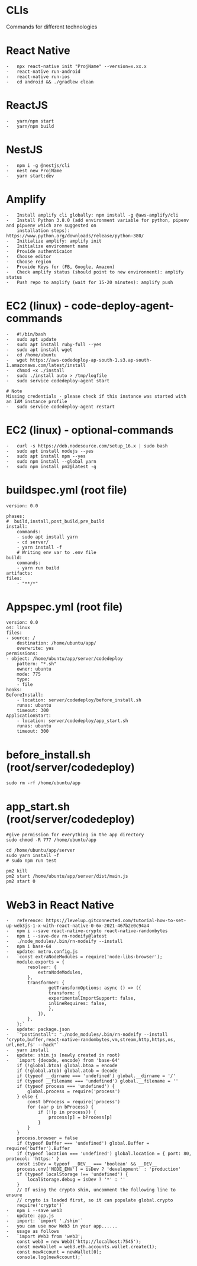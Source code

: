 # CLIs
Commands for different technologies

# React Native
    -   npx react-native init "ProjName" --version=x.xx.x
    -   react-native run-android
    -   react-native run-ios
    -   cd android && ./gradlew clean

# ReactJS
    -   yarn/npm start
    -   yarn/npm build

# NestJS
    -   npm i -g @nestjs/cli
    -   nest new ProjName
    -   yarn start:dev

# Amplify
    -   Install amplify cli globally: npm install -g @aws-amplify/cli
    -   Install Python 3.8.0 (add environment variable for python, pipenv and pipvenv which are suggested on 
        installation steps): https://www.python.org/downloads/release/python-380/
    -   Initialize amplify: amplify init
    -   Initialize environment name
    -   Provide authenticaion
    -   Choose editor
    -   Choose region
    -   Provide Keys for (FB, Google, Amazon)
    -   Check amplify status (should point to new environment): amplify status
    -   Push repo to amplify (wait for 15-20 minutes): amplify push

# EC2 (linux) - code-deploy-agent-commands
    -   #!/bin/bash
    -   sudo apt update
    -   sudo apt install ruby-full --yes
    -   sudo apt install wget
    -   cd /home/ubuntu
    -   wget https://aws-codedeploy-ap-south-1.s3.ap-south-1.amazonaws.com/latest/install
    -   chmod +x ./install
    -   sudo ./install auto > /tmp/logfile
    -   sudo service codedeploy-agent start

    # Note
    Missing credentials - please check if this instance was started with an IAM instance profile
    -   sudo service codedeploy-agent restart

# EC2 (linux) - optional-commands
    -   curl -s https://deb.nodesource.com/setup_16.x | sudo bash
    -   sudo apt install nodejs --yes
    -   sudo apt install npm --yes
    -   sudo npm install --global yarn
    -   sudo npm install pm2@latest -g

# buildspec.yml (root file)
    version: 0.0

    phases:
    #  build,install,post_build,pre_build
    install:
        commands:
        - sudo apt install yarn
        - cd server/
        - yarn install -f
        # Writing env var to .env file
    build:
        commands:
        - yarn run build
    artifacts:
    files:
        - "**/*"

# Appspec.yml (root file)
    version: 0.0
    os: linux
    files:
    - source: /
        destination: /home/ubuntu/app/
        overwrite: yes
    permissions:
    - object: /home/ubuntu/app/server/codedeploy
        pattern: "*.sh"
        owner: ubuntu
        mode: 775
        type:
        - file
    hooks:
    BeforeInstall:
        - location: server/codedeploy/before_install.sh
        runas: ubuntu
        timeout: 300
    ApplicationStart:
        - location: server/codedeploy/app_start.sh
        runas: ubuntu
        timeout: 300

# before_install.sh (root/server/codedeploy)
    sudo rm -rf /home/ubuntu/app

# app_start.sh (root/server/codedeploy)
    #give permission for everything in the app directory
    sudo chmod -R 777 /home/ubuntu/app

    cd /home/ubuntu/app/server
    sudo yarn install -f
    # sudo npm run test

    pm2 kill
    pm2 start /home/ubuntu/app/server/dist/main.js
    pm2 start 0

# Web3 in React Native
    -   reference: https://levelup.gitconnected.com/tutorial-how-to-set-up-web3js-1-x-with-react-native-0-6x-2021-467b2e0c94a4
    -   npm i --save react-native-crypto react-native-randombytes
    -   npm i --save-dev rn-nodeify@latest
    -   ./node_modules/.bin/rn-nodeify --install
    -   npm i base-64
    -   update: metro.config.js
    -   `const extraNodeModules = require('node-libs-browser');
        module.exports = {
            resolver: {
                extraNodeModules,
            },
            transformer: {
                    getTransformOptions: async () => ({
                    transform: {
                    experimentalImportSupport: false,
                    inlineRequires: false,
                    },
                }),
            },
        };`
    -   update: package.json
    -   `"postinstall": "./node_modules/.bin/rn-nodeify --install 'crypto,buffer,react-native-randombytes,vm,stream,http,https,os,  url,net,fs' --hack"`
    -   yarn install
    -   update: shim.js (newly created in root)
    -   `import {decode, encode} from 'base-64'
        if (!global.btoa) global.btoa = encode
        if (!global.atob) global.atob = decode
        if (typeof __dirname === 'undefined') global.__dirname = '/'
        if (typeof __filename === 'undefined') global.__filename = ''
        if (typeof process === 'undefined') {
            global.process = require('process')
        } else {
            const bProcess = require('process')
            for (var p in bProcess) {
                if (!(p in process)) {
                    process[p] = bProcess[p]
                }
            }
        }
        process.browser = false
        if (typeof Buffer === 'undefined') global.Buffer = require('buffer').Buffer
        if (typeof location === 'undefined') global.location = { port: 80, protocol: 'https:' }
        const isDev = typeof __DEV__ === 'boolean' && __DEV__
        process.env['NODE_ENV'] = isDev ? 'development' : 'production'
        if (typeof localStorage !== 'undefined') {
            localStorage.debug = isDev ? '*' : ''
        }
        // If using the crypto shim, uncomment the following line to ensure
        // crypto is loaded first, so it can populate global.crypto
        require('crypto')`
    -   npm i --save web3
    -   update: app.js
    -   import: `import './shim'`
    -   you can use now Web3 in your app......
    -   usage as follows
    -   `import Web3 from 'web3'; 
        const web3 = new Web3('http://localhost:7545');
        const newWallet = web3.eth.accounts.wallet.create(1);
        const newAccount = newWallet[0];
        console.log(newAccount);`